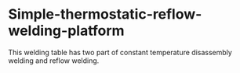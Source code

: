 # Simple-thermostatic-reflow-welding-platform
This  welding table has two part of constant temperature disassembly welding and reflow welding.
